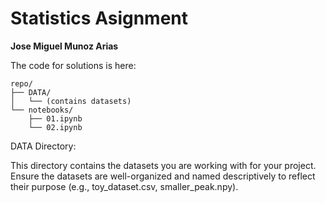 # Statistics Asignment

**Jose Miguel Munoz Arias**




The code for solutions is here:
```
repo/
├── DATA/
│   └── (contains datasets)
└── notebooks/
    ├── 01.ipynb
    └── 02.ipynb
```


DATA Directory:

This directory contains the datasets you are working with for your project. Ensure the datasets are well-organized and named descriptively to reflect their purpose (e.g., toy_dataset.csv, smaller_peak.npy).

